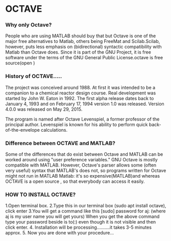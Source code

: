 # OCTAVE
### Why only Octave?
People who are using MATLAB should buy that but Octave is one of the major free alternatives to Matlab, others being FreeMat and Scilab.Scilab, however, puts less emphasis on (bidirectional) syntactic compatibility with Matlab than Octave does.
Since it is part of the GNU Project, it is free software under the terms of the GNU General Public License.octave is free source(open )

### History of OCTAVE.....
The project was conceived around 1988. At first it was intended to be a companion to a chemical reactor design course. Real development was started by John W. Eaton in 1992. The first alpha release dates back to January 4, 1993 and on February 17, 1994 version 1.0 was released. Version 4.0.0 was released on May 29, 2015.

The program is named after Octave Levenspiel, a former professor of the principal author. Levenspiel is known for his ability to perform quick back-of-the-envelope calculations.

### Difference between OCTAVE and MATLAB?
Some of the differences that do exist between Octave and MATLAB can be worked around using "user preference variables." GNU Octave is mostly compatible with MATLAB. However, Octave's parser allows some (often very useful) syntax that MATLAB's does not, so programs written for Octave might not run in MATLAB
Matlab:
it's so expensive(MATLAB)and whereas OCTAVE is a open source , so that everybody can access it easily.

### HOW TO INSTALL OCTAVE?
1.Open terminal box.
2.Type this in our terminal box (sudo apt install octave), click enter
3.You will get a command like this [sudo] password for aj:
(where aj is my user name you will get yours)
When you get the above command type your password beside is to(:) even though it is not visible and then click enter.
4. Installation will be processing..........it takes 3-5 minutes approx.
5. Now you are done with your procedure...
